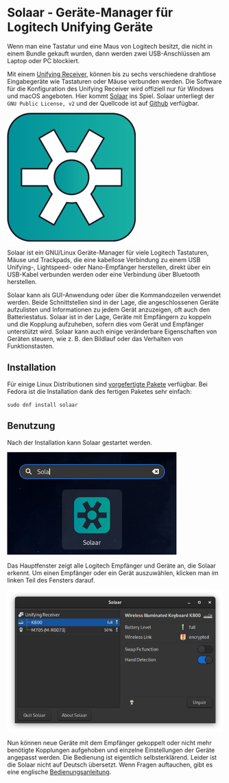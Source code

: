 # Solaar - Geräte-Manager für Logitech Unifying Geräte
Wenn man eine Tastatur und eine Maus von Logitech besitzt, die nicht in einem Bundle gekauft wurden, dann werden zwei USB-Anschlüssen am Laptop oder PC blockiert. 

Mit einem [Unifying Receiver](https://de.wikipedia.org/wiki/Logitech#Unifying_Receiver), können bis zu sechs verschiedene drahtlose Eingabegeräte wie Tastaturen oder Mäuse verbunden werden. Die Software für die Konfiguration des Unifying Receiver wird offiziell nur für Windows und macOS angeboten. Hier kommt [Solaar](https://pwr-solaar.github.io/Solaar/) ins Spiel. Solaar unterliegt der `GNU Public License, v2` und der Quellcode ist auf [Github](https://github.com/pwr-Solaar/Solaar) verfügbar.

![](solaar.png)

Solaar ist ein GNU/Linux Geräte-Manager für viele Logitech Tastaturen, Mäuse und Trackpads, die eine kabellose Verbindung zu einem USB Unifying-, Lightspeed- oder Nano-Empfänger herstellen, direkt über ein USB-Kabel verbunden werden oder eine Verbindung über Bluetooth herstellen.

Solaar kann als GUI-Anwendung oder über die Kommandozeilen verwendet werden. Beide Schnittstellen sind in der Lage, die angeschlossenen Geräte aufzulisten und Informationen zu jedem Gerät anzuzeigen, oft auch den Batteriestatus. Solaar ist in der Lage, Geräte mit Empfängern zu koppeln und die Kopplung aufzuheben, sofern dies vom Gerät und Empfänger unterstützt wird. Solaar kann auch einige veränderbare Eigenschaften von Geräten steuern, wie z. B. den  Bildlauf oder das Verhalten von Funktionstasten.

## Installation
Für einige Linux Distributionen sind [vorgefertigte Pakete](https://github.com/pwr-Solaar/Solaar#prebuilt-packages) verfügbar. Bei Fedora ist die Installation dank des fertigen Paketes sehr einfach:

```
sudo dnf install solaar
```

## Benutzung
Nach der Installation kann Solaar gestartet werden. 

![](solaar_start.png)

Das Hauptfenster zeigt alle Logitech Empfänger und Geräte an, die Solaar erkennt. Um einen Empfänger oder ein Gerät auszuwählen, klicken man im linken Teil des Fensters darauf.

![](solaar_use.png)

Nun können neue Geräte mit dem Empfänger gekoppelt oder nicht mehr benötigte Kopplungen aufgehoben und einzelne Einstellungen der Geräte angepasst werden. Die Bedienung ist eigentlich selbsterklärend. Leider ist die Solaar nicht auf Deutsch übersetzt. Wenn Fragen auftauchen, gibt es eine englische [Bedienungsanleitung](https://pwr-solaar.github.io/Solaar/usage). 

